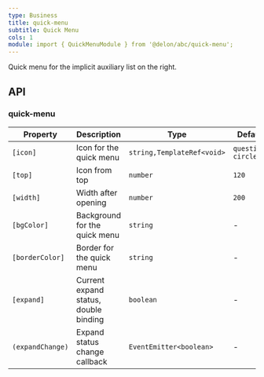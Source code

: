 ```yaml
---
type: Business
title: quick-menu
subtitle: Quick Menu
cols: 1
module: import { QuickMenuModule } from '@delon/abc/quick-menu';
---
```


Quick menu for the implicit auxiliary list on the right.

## API

### quick-menu

| Property | Description | Type | Default |
|----------|-------------|------|---------|
| `[icon]` | Icon for the quick menu | `string,TemplateRef<void>` | `question-circle` |
| `[top]` | Icon from top | `number` | `120` |
| `[width]` | Width after opening | `number` | `200` |
| `[bgColor]` | Background for the quick menu | `string` | - |
| `[borderColor]` | Border for the quick menu | `string` | - |
| `[expand]` | Current expand status, double binding | `boolean` | - |
| `(expandChange)` | Expand status change callback | `EventEmitter<boolean>` | - |
